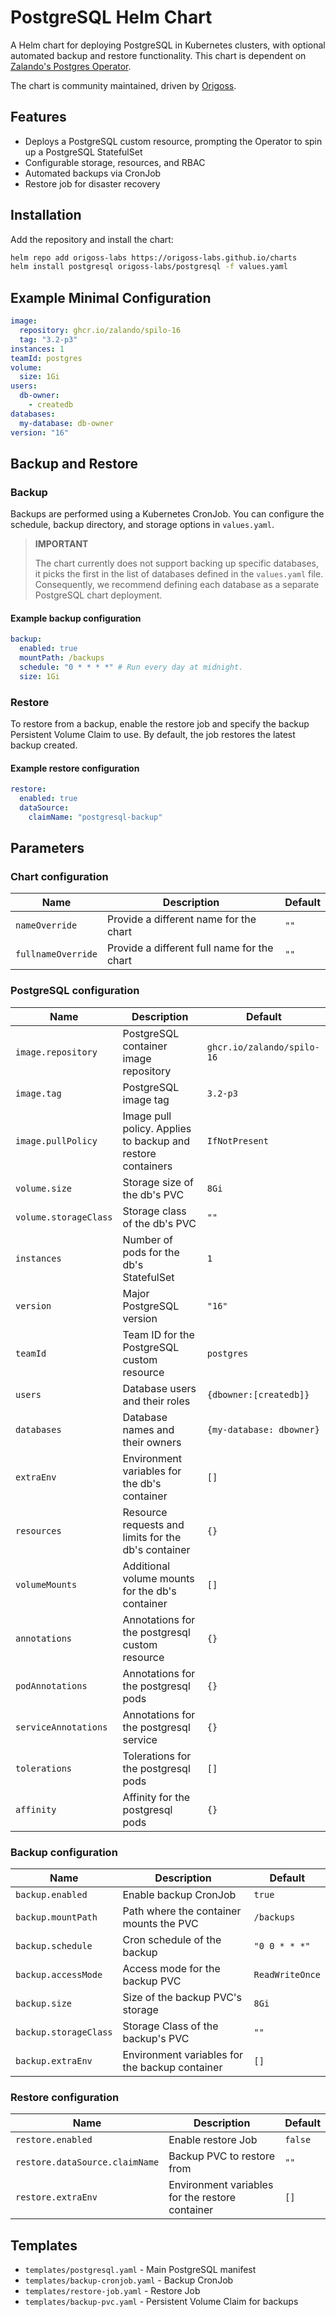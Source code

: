 # PostgreSQL Helm Chart

A Helm chart for deploying PostgreSQL in Kubernetes clusters, with optional automated backup and restore functionality. This chart is dependent on [Zalando's Postgres Operator](https://github.com/zalando/postgres-operator).

The chart is community maintained, driven by [Origoss](https://origoss.com/).

## Features

- Deploys a PostgreSQL custom resource, prompting the Operator to spin up a PostgreSQL StatefulSet
- Configurable storage, resources, and RBAC
- Automated backups via CronJob
- Restore job for disaster recovery

## Installation

Add the repository and install the chart:

```sh
helm repo add origoss-labs https://origoss-labs.github.io/charts
helm install postgresql origoss-labs/postgresql -f values.yaml
```

## Example Minimal Configuration

```yaml
image:
  repository: ghcr.io/zalando/spilo-16
  tag: "3.2-p3"
instances: 1
teamId: postgres
volume:
  size: 1Gi
users:
  db-owner:
    - createdb
databases:
  my-database: db-owner
version: "16"
```

## Backup and Restore

### Backup

Backups are performed using a Kubernetes CronJob. You can configure the schedule, backup directory, and storage options in `values.yaml`.
> **IMPORTANT**
>
> The chart currently does not support backing up specific databases, it picks the first in the list of databases defined in the `values.yaml` file. Consequently, we recommend defining each database as a separate PostgreSQL chart deployment.

#### Example backup configuration

```yaml
backup:
  enabled: true
  mountPath: /backups
  schedule: "0 * * * *" # Run every day at midnight.
  size: 1Gi
```

### Restore

To restore from a backup, enable the restore job and specify the backup Persistent Volume Claim to use. By default, the job restores the latest backup created.

#### Example restore configuration

```yaml
restore:
  enabled: true
  dataSource:
    claimName: "postgresql-backup"
```

## Parameters

### Chart configuration

| Name                          | Description                                   | Default        |
|-------------------------------|-----------------------------------------------|----------------|
| `nameOverride`                | Provide a different name for the chart        | `""`           |
| `fullnameOverride`            | Provide a different full name for the chart   | `""`           |

### PostgreSQL configuration

| Name                  | Description                                        | Default                    |
|-----------------------|----------------------------------------------------|----------------------------|
| `image.repository`    | PostgreSQL container image repository              | `ghcr.io/zalando/spilo-16` |
| `image.tag`           | PostgreSQL image tag                               | `3.2-p3`                   |
| `image.pullPolicy`    | Image pull policy. Applies to backup and restore containers| `IfNotPresent`     |
| `volume.size`         | Storage size of the db's PVC                       | `8Gi`                      |
| `volume.storageClass` | Storage class of the db's PVC                      | `""`                       |
| `instances`           | Number of pods for the db's StatefulSet            | `1`                        |
| `version`             | Major PostgreSQL version                           | `"16"`                     |
| `teamId`              | Team ID for the PostgreSQL custom resource         | `postgres`                 |
| `users`               | Database users and their roles                     | `{dbowner:[createdb]}`       |
| `databases`           | Database names and their owners                    | `{my-database: dbowner}`     |
| `extraEnv`            | Environment variables for the db's container       | `[]`                       |
| `resources`           | Resource requests and limits for the db's container| `{}`                       |
| `volumeMounts`        | Additional volume mounts for the db's container    | `[]`                       |
| `annotations`         | Annotations for the postgresql custom resource     | `{}`                       |
| `podAnnotations`      | Annotations for the postgresql pods                | `{}`                       |
| `serviceAnnotations`  | Annotations for the postgresql service             | `{}`                       |
| `tolerations`         | Tolerations for the postgresql pods                | `[]`                       |
| `affinity`            | Affinity for the postgresql pods                   | `{}`                       |


### Backup configuration

| Name                      | Description                                       | Default        |
|---------------------------|---------------------------------------------------|----------------|
| `backup.enabled`          | Enable backup CronJob                             | `true`         |
| `backup.mountPath`        | Path where the container mounts the PVC           | `/backups`     |
| `backup.schedule`         | Cron schedule of the backup                       | `"0 0 * * *"`  |
| `backup.accessMode`       | Access mode for the backup PVC                    | `ReadWriteOnce`|
| `backup.size`             | Size of the backup PVC's storage                  | `8Gi`          |
| `backup.storageClass`     | Storage Class of the backup's PVC                 | `""`           |
| `backup.extraEnv`         | Environment variables for the backup container    | `[]`           |

### Restore configuration

| Name                          | Description                                     | Default        |
|-------------------------------|-------------------------------------------------|----------------|
| `restore.enabled`             | Enable restore Job                              | `false`        |
| `restore.dataSource.claimName`| Backup PVC to restore from                      | `""`           |
| `restore.extraEnv`            | Environment variables for the restore container | `[]`           |

## Templates

- `templates/postgresql.yaml` - Main PostgreSQL manifest
- `templates/backup-cronjob.yaml` - Backup CronJob
- `templates/restore-job.yaml` - Restore Job
- `templates/backup-pvc.yaml` - Persistent Volume Claim for backups
